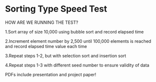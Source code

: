 # Sorting Type Speed Test

HOW ARE WE RUNNING THE TEST?

1.Sort array of size 10,000 using bubble sort and record elapsed time

2.Increment element number by 2,500 until 100,000 elements is reached and record elapsed time value each time

3.Repeat steps 1-2, but with selection sort and insertion sort

4.Repeat steps 1-3 with different seed number to ensure validity of data

PDFs include presentation and project paper!